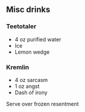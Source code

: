 ## Misc drinks

### Teetotaler
* 4 oz purified water
* Ice
* Lemon wedge

### Kremlin
* 4 oz sarcasm
* 1 oz angst
* Dash of irony

Serve over frozen resentment
